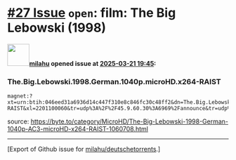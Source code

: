 # [\#27 Issue](https://github.com/milahu/deutschetorrents/issues/27) `open`: film: The Big Lebowski (1998)

#### <img src="https://avatars.githubusercontent.com/u/12958815?v=4" width="50">[milahu](https://github.com/milahu) opened issue at [2025-03-21 19:45](https://github.com/milahu/deutschetorrents/issues/27):

### The.Big.Lebowski.1998.German.1040p.microHD.x264-RAIST

    magnet:?xt=urn:btih:046eed31a6936d14c447f310e8c846fc30c48ff2&dn=The.Big.Lebowski.1998.German.1040p.microHD.x264-RAIST&xl=2201100060&tr=udp%3A%2F%2F45.9.60.30%3A6969%2Fannounce&tr=udp%3A%2F%2F142.132.183.104%3A6969%2Fannounce&tr=udp%3A%2F%2F185.216.179.62%3A25%2Fannounce&tr=udp%3A%2F%2F93.158.213.92%3A1337%2Fannounce&tr=udp%3A%2F%2F5.255.124.190%3A6969%2Fannounce&piece_size=4194304

source:
<https://byte.to/category/MicroHD/The-Big-Lebowski-1998-German-1040p-AC3-microHD-x264-RAIST-1060708.html>

------------------------------------------------------------------------

\[Export of Github issue for
[milahu/deutschetorrents](https://github.com/milahu/deutschetorrents).\]
